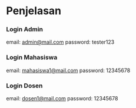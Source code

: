 # Penjelasan

### Login Admin
email: admin@mail.com
password: tester123

### Login Mahasiswa
email: mahasiswa1@mail.com
password: 12345678

### Login Dosen
email: dosen1@mail.com
password: 12345678



